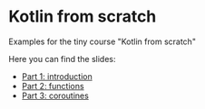 # Kotlin from scratch
Examples for the tiny course "Kotlin from scratch"

Here you can find the slides:

* [Part 1: introduction](https://speakerdeck.com/flombardo/kotlin-from-scratch)
* [Part 2: functions](https://speakerdeck.com/flombardo/kotlin-from-scratch-2-functions)
* [Part 3: coroutines](https://speakerdeck.com/flombardo/kotlin-from-scratch-3-coroutines)

